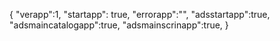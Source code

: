 {
"verapp":1,
"startapp": true,
"errorapp":"",
"adsstartapp":true,
"adsmaincatalogapp":true,
"adsmainscrinapp":true,
}
